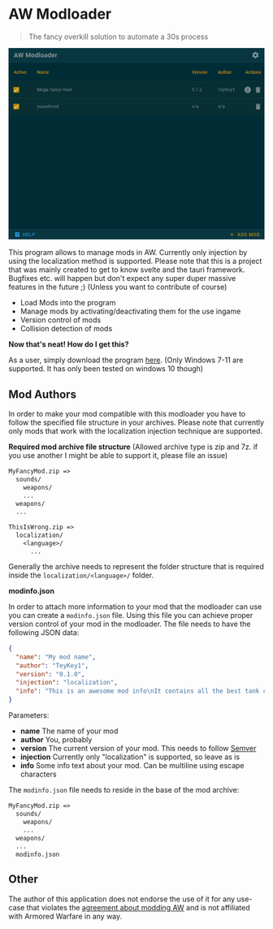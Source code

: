 # AW Modloader

> The fancy overkill solution to automate a 30s process

![Modloader](./image.PNG)

This program allows to manage mods in AW. Currently only injection by using the localization method is supported. Please note that this is a project that was mainly created to get to know svelte and the tauri framework. Bugfixes etc. will happen but don't expect any super duper massive features in the future ;) (Unless you want to contribute of course)

- Load Mods into the program
- Manage mods by activating/deactivating them for the use ingame
- Version control of mods
- Collision detection of mods

**Now that's neat! How do I get this?**

As a user, simply download the program [here](https://github.com/TeyKey1). (Only Windows 7-11 are supported. It has only been tested on windows 10 though)

## Mod Authors

In order to make your mod compatible with this modloader you have to follow the specified file structure in your archives.
Please note that currently only mods that work with the localization injection technique are supported.

**Required mod archive file structure**
(Allowed archive type is zip and 7z. if you use another I might be able to support it, please file an issue)

```
MyFancyMod.zip =>
  sounds/
    weapons/
    ...
  weapons/
  ...
```

```
ThisIsWrong.zip =>
  localization/
    <language>/
      ...
```

Generally the archive needs to represent the folder structure that is required inside the `localization/<language>/` folder.

**modinfo.json**

In order to attach more information to your mod that the modloader can use you can create a `modinfo.json` file. Using this file you can achieve proper version control of your mod in the modloader. The file needs to have the following JSON data:

```JSON
{
  "name": "My mod name",
  "author": "TeyKey1",
  "version": "0.1.0",
  "injection": "localization",
  "info": "This is an awesome mod info\nIt contains all the best tank colors\n\nmore info here: https://armoredlabs.net"
}
```

Parameters:

- **name** The name of your mod
- **author** You, probably
- **version** The current version of your mod. This needs to follow [Semver](https://semver.org/)
- **injection** Currently only "localization" is supported, so leave as is
- **info** Some info text about your mod. Can be multiline using escape characters

The `modinfo.json` file needs to reside in the base of the mod archive:

```
MyFancyMod.zip =>
  sounds/
    weapons/
    ...
  weapons/
  ...
  modinfo.json
```

## Other
The author of this application does not endorse the use of it for any use-case that violates the [agreement about modding AW](https://armoredlabs.net/index.php?/topic/166-modding-aw-a-statement-caveats/) and is not affiliated with Armored Warfare in any way.
